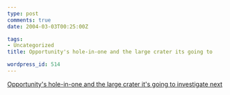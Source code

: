 ```yaml
---
type: post
comments: true
date: 2004-03-03T00:25:00Z

tags:
- Uncategorized
title: Opportunity's hole-in-one and the large crater its going to

wordpress_id: 514
---
```


[Opportunity's hole-in-one and the large crater it's going to investigate next](http://marsrovers.jpl.nasa.gov/gallery/press/opportunity/20040302a/22-jc-01-location-B037R1_br.jpg)
